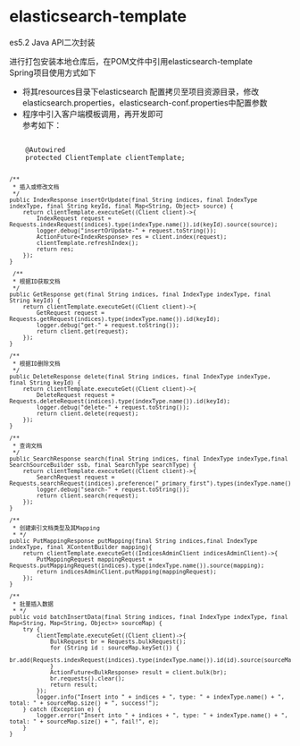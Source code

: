 # elasticsearch-template

es5.2 Java API二次封装<br>

进行打包安装本地仓库后，在POM文件中引用elasticsearch-template    
Spring项目使用方式如下  
 * 将其resources目录下elasticsearch 配置拷贝至项目资源目录，修改elasticsearch.properties，elasticsearch-conf.properties中配置参数  
 * 程序中引入客户端模板调用，再开发即可  
     参考如下：
 <code>
    @Autowired
    protected ClientTemplate clientTemplate;

    /**
     * 插入或修改文档
     */
    public IndexResponse insertOrUpdate(final String indices, final IndexType indexType, final String keyId, final Map<String, Object> source) {
        return clientTemplate.executeGet((Client client)->{
            IndexRequest request = Requests.indexRequest(indices).type(indexType.name()).id(keyId).source(source);
            logger.debug("insertOrUpdate-" + request.toString());
            ActionFuture<IndexResponse> res = client.index(request);
            clientTemplate.refreshIndex();
            return res;
        });
    }
    
     /**
     * 根据ID获取文档
     */
    public GetResponse get(final String indices, final IndexType indexType, final String keyId) {
        return clientTemplate.executeGet((Client client)->{
            GetRequest request = Requests.getRequest(indices).type(indexType.name()).id(keyId);
            logger.debug("get-" + request.toString());
            return client.get(request);
        });
    }

    /**
     * 根据ID删除文档
     */
    public DeleteResponse delete(final String indices, final IndexType indexType, final String keyId) {
        return clientTemplate.executeGet((Client client)->{
            DeleteRequest request = Requests.deleteRequest(indices).type(indexType.name()).id(keyId);
            logger.debug("delete-" + request.toString());
            return client.delete(request);
        });
    }

    /**
     * 查询文档
     */
    public SearchResponse search(final String indices, final IndexType indexType,final SearchSourceBuilder ssb, final SearchType searchType) {
        return clientTemplate.executeGet((Client client)->{
            SearchRequest request = Requests.searchRequest(indices).preference("_primary_first").types(indexType.name()).searchType(searchType).source(ssb);
            logger.debug("search-" + request.toString());
            return client.search(request);
        });
    }

    /**
     * 创建索引文档类型及其Mapping
     * */
    public PutMappingResponse putMapping(final String indices,final IndexType indexType, final XContentBuilder mapping){
        return clientTemplate.executeGet((IndicesAdminClient indicesAdminClient)->{
            PutMappingRequest mappingRequest = Requests.putMappingRequest(indices).type(indexType.name()).source(mapping);
            return indicesAdminClient.putMapping(mappingRequest);
        });
    }

    /**
     * 批量插入数据
     * */
    public void batchInsertData(final String indices, final IndexType indexType, final Map<String, Map<String, Object>> sourceMap) {
        try {
            clientTemplate.executeGet((Client client)->{
                BulkRequest br = Requests.bulkRequest();
                for (String id : sourceMap.keySet()) {
                    br.add(Requests.indexRequest(indices).type(indexType.name()).id(id).source(sourceMap.get(id)));
                }
                ActionFuture<BulkResponse> result = client.bulk(br);
                br.requests().clear();
                return result;
            });
            logger.info("Insert into " + indices + ", type: " + indexType.name() + ", total: " + sourceMap.size() + ", success!");
        } catch (Exception e) {
            logger.error("Insert into " + indices + ", type: " + indexType.name() + ", total: " + sourceMap.size() + ", fail!", e);
        }
    }

  </code>


